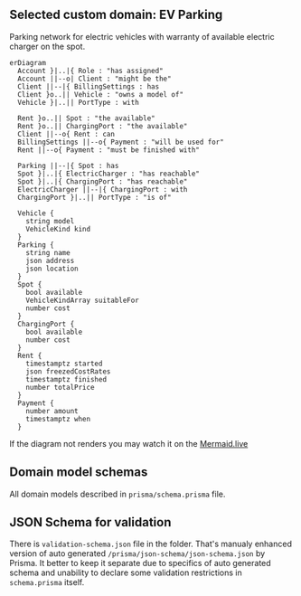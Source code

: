 ## Selected custom domain: EV Parking
Parking network for electric vehicles with warranty of available electric charger on the spot.

```mermaid
erDiagram
  Account }|..|{ Role : "has assigned"
  Account ||--o| Client : "might be the"
  Client ||--|{ BillingSettings : has
  Client }o..|| Vehicle : "owns a model of"
  Vehicle }|..|| PortType : with

  Rent }o..|| Spot : "the available"
  Rent }o..|| ChargingPort : "the available"
  Client ||--o{ Rent : can
  BillingSettings ||--o{ Payment : "will be used for"
  Rent ||--o{ Payment : "must be finished with"

  Parking ||--|{ Spot : has
  Spot }|..|{ ElectricCharger : "has reachable"
  Spot }|..|{ ChargingPort : "has reachable"
  ElectricCharger ||--|{ ChargingPort : with
  ChargingPort }|..|| PortType : "is of"

  Vehicle {
    string model
    VehicleKind kind
  }
  Parking {
    string name
    json address
    json location
  }
  Spot {
    bool available
    VehicleKindArray suitableFor
    number cost
  }
  ChargingPort {
    bool available
    number cost
  }
  Rent {
    timestamptz started
    json freezedCostRates
    timestamptz finished
    number totalPrice
  }
  Payment {
    number amount
    timestamptz when
  }
```

If the diagram not renders you may watch it on the [Mermaid.live](https://mermaid.live/edit#pako:eNp9VMuOGjEQ_BXLZxaFRNqs5rYhm0sUCUGUQ8SlGTeMN34g2xMCM_x72h7DmkciDiPbVdXdVcYdr61AXnF0nyVsHOilYey5rm1rAjv243HfsblVyCq25A14Bt7LjUGx5CWy7x8ebM-mSiKtIlbLTRPYCllocMDmwwgl0U9SKWk2CwyBPp44pF7AjpZq9-wHNrLO5e3OUH2mqWPF7HpQPQFSrz2bWRe-77eRsJOhWZqImReCi60dGqS-GPwGqWClcoclbtqA21BnUfBf-GIi2w3sitWQal7Pl0Ez2OuTRTuCRIdaj4KtrSuauIPWrU9-rqWRviFGmo8PE87A_aIyJ3PzkNnRtMpZviisg5N1Gg_dOVaHUDdvk5WUGyfu4K9lcx9X1CERdrl9G9ySS5_zLRPu4oIxT3Vo0nQLhp0M-CqNYOSCiLvH0pVLpgGNw8art4aBEA69L3aUrSFIa846yY0ssrJWFffguoFn52DPfCtDPP5CoSaEafWKbKmtD2fVCxf-o36Pmy5J5gSp0QfQ23CgEcEFFMUwa4d4QDEl9hwC-lvO6UJdVAs2gJpRoli4OVzG7gIIOj4At6q7BgcD-YhrdBqkoGcmcdN_iTLgMWpBGcWkIw7aYBd7U_MquBZHvN0Kajk_TLxag_K0uwXDq47_4dXk6f346ePj5MPj6Tfie169O474wVpiTEYchQzWfRteufTYJYWf6TyWOf4Fl8uyag)

## Domain model schemas

All domain models described in `prisma/schema.prisma` file.

## JSON Schema for validation

There is `validation-schema.json` file in the folder. That's manualy enhanced version of auto generated `/prisma/json-schema/json-schema.json` by Prisma. It better to keep it separate due to specifics of auto generated schema and unability to declare some validation restrictions in `schema.prisma` itself.
